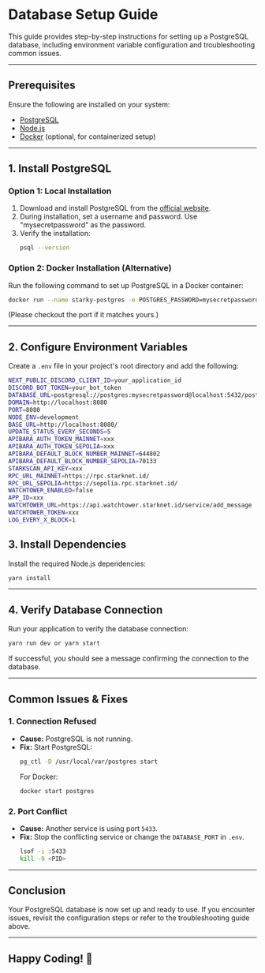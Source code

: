 # Database Setup Guide

This guide provides step-by-step instructions for setting up a PostgreSQL database, including environment variable configuration and troubleshooting common issues.

---

## Prerequisites

Ensure the following are installed on your system:

- [PostgreSQL](https://www.postgresql.org/download/)
- [Node.js](https://nodejs.org/)
- [Docker](https://www.docker.com/) (optional, for containerized setup)

---

## 1. Install PostgreSQL

### Option 1: Local Installation

1. Download and install PostgreSQL from the [official website](https://www.postgresql.org/download/).
2. During installation, set a username and password. Use "mysecretpassword" as the password.
3. Verify the installation:
   ```sh
   psql --version
   ```

### Option 2: Docker Installation (Alternative)

Run the following command to set up PostgreSQL in a Docker container:

```sh
docker run --name starky-postgres -e POSTGRES_PASSWORD=mysecretpassword -p 5432:5432 -d postgres
```
(Please checkout the port if it matches yours.)

---

## 2. Configure Environment Variables

Create a `.env` file in your project's root directory and add the following:

```sh
NEXT_PUBLIC_DISCORD_CLIENT_ID=your_application_id
DISCORD_BOT_TOKEN=your_bot_token
DATABASE_URL=postgresql://postgres:mysecretpassword@localhost:5432/postgres
DOMAIN=http://localhost:8080
PORT=8080
NODE_ENV=development
BASE_URL=http://localhost:8080/
UPDATE_STATUS_EVERY_SECONDS=5
APIBARA_AUTH_TOKEN_MAINNET=xxx
APIBARA_AUTH_TOKEN_SEPOLIA=xxx
APIBARA_DEFAULT_BLOCK_NUMBER_MAINNET=644802
APIBARA_DEFAULT_BLOCK_NUMBER_SEPOLIA=70133
STARKSCAN_API_KEY=xxx
RPC_URL_MAINNET=https://rpc.starknet.id/
RPC_URL_SEPOLIA=https://sepolia.rpc.starknet.id/
WATCHTOWER_ENABLED=false
APP_ID=xxx
WATCHTOWER_URL=https://api.watchtower.starknet.id/service/add_message
WATCHTOWER_TOKEN=xxx
LOG_EVERY_X_BLOCK=1
```

## 3. Install Dependencies

Install the required Node.js dependencies:

```sh
yarn install
```

---

## 4. Verify Database Connection

Run your application to verify the database connection:

```sh
yarn run dev or yarn start
```

If successful, you should see a message confirming the connection to the database.

---

## Common Issues & Fixes

### 1. **Connection Refused**
   - **Cause:** PostgreSQL is not running.
   - **Fix:** Start PostgreSQL:
     ```sh
     pg_ctl -D /usr/local/var/postgres start
     ```
     For Docker:
     ```sh
     docker start postgres
     ```

### 2. **Port Conflict**
   - **Cause:** Another service is using port `5433`.
   - **Fix:** Stop the conflicting service or change the `DATABASE_PORT` in `.env`.
     ```sh
     lsof -i :5433
     kill -9 <PID>
     ```

---

## Conclusion

Your PostgreSQL database is now set up and ready to use. If you encounter issues, revisit the configuration steps or refer to the troubleshooting guide above.

---

## Happy Coding! 🚀

